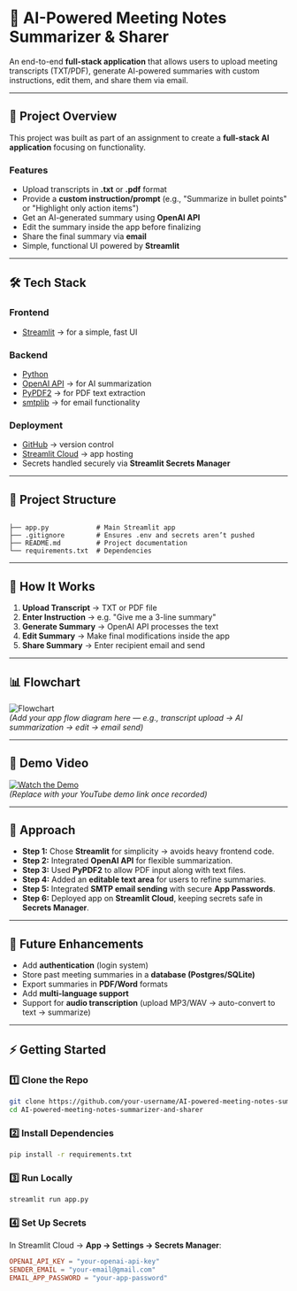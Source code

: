 
# 📑 AI-Powered Meeting Notes Summarizer & Sharer

An end-to-end **full-stack application** that allows users to upload meeting transcripts (TXT/PDF), generate AI-powered summaries with custom instructions, edit them, and share them via email.  

---

## 🚀 Project Overview

This project was built as part of an assignment to create a **full-stack AI application** focusing on functionality.  

### **Features**
- Upload transcripts in **.txt** or **.pdf** format  
- Provide a **custom instruction/prompt** (e.g., "Summarize in bullet points" or "Highlight only action items")  
- Get an AI-generated summary using **OpenAI API**  
- Edit the summary inside the app before finalizing  
- Share the final summary via **email**  
- Simple, functional UI powered by **Streamlit**  

---

## 🛠️ Tech Stack

### **Frontend**
- [Streamlit](https://streamlit.io/) → for a simple, fast UI

### **Backend**
- [Python](https://www.python.org/)  
- [OpenAI API](https://platform.openai.com/) → for AI summarization  
- [PyPDF2](https://pypi.org/project/PyPDF2/) → for PDF text extraction  
- [smtplib](https://docs.python.org/3/library/smtplib.html) → for email functionality  

### **Deployment**
- [GitHub](https://github.com/) → version control  
- [Streamlit Cloud](https://streamlit.io/cloud) → app hosting  
- Secrets handled securely via **Streamlit Secrets Manager**  

---

## 📂 Project Structure

```

├── app.py            # Main Streamlit app
├── .gitignore        # Ensures .env and secrets aren’t pushed
├── README.md         # Project documentation
└── requirements.txt  # Dependencies

````

---

## 🔑 How It Works

1. **Upload Transcript** → TXT or PDF file  
2. **Enter Instruction** → e.g. "Give me a 3-line summary"  
3. **Generate Summary** → OpenAI API processes the text  
4. **Edit Summary** → Make final modifications inside the app  
5. **Share Summary** → Enter recipient email and send  

---

## 📊 Flowchart

![Flowchart](flowchart.png)  
*(Add your app flow diagram here — e.g., transcript upload → AI summarization → edit → email send)*  

---

## 🎥 Demo Video

[![Watch the Demo](https://img.youtube.com/vi/your-demo-video-id/0.jpg)](https://www.youtube.com/watch?v=your-demo-video-id)  
*(Replace with your YouTube demo link once recorded)*  

---

## 📌 Approach

- **Step 1:** Chose **Streamlit** for simplicity → avoids heavy frontend code.  
- **Step 2:** Integrated **OpenAI API** for flexible summarization.  
- **Step 3:** Used **PyPDF2** to allow PDF input along with text files.  
- **Step 4:** Added an **editable text area** for users to refine summaries.  
- **Step 5:** Integrated **SMTP email sending** with secure **App Passwords**.  
- **Step 6:** Deployed app on **Streamlit Cloud**, keeping secrets safe in **Secrets Manager**.  

---

## 🌱 Future Enhancements

- Add **authentication** (login system)  
- Store past meeting summaries in a **database (Postgres/SQLite)**  
- Export summaries in **PDF/Word** formats  
- Add **multi-language support**  
- Support for **audio transcription** (upload MP3/WAV → auto-convert to text → summarize)  

---

## ⚡ Getting Started

### 1️⃣ Clone the Repo
```bash
git clone https://github.com/your-username/AI-powered-meeting-notes-summarizer-and-sharer.git
cd AI-powered-meeting-notes-summarizer-and-sharer
````

### 2️⃣ Install Dependencies

```bash
pip install -r requirements.txt
```

### 3️⃣ Run Locally

```bash
streamlit run app.py
```

### 4️⃣ Set Up Secrets

In Streamlit Cloud → **App → Settings → Secrets Manager**:

```toml
OPENAI_API_KEY = "your-openai-api-key"
SENDER_EMAIL = "your-email@gmail.com"
EMAIL_APP_PASSWORD = "your-app-password"
```

